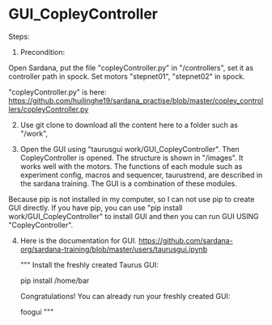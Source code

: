 # GUI_CopleyController

Steps:

1. Precondition: 

 Open Sardana, put the file "copleyController.py" in "/controllers", set it as controller path in spock. Set motors "stepnet01", "stepnet02" in spock.
 
 "copleyController.py" is here:
https://github.com/huilinghe19/sardana_practise/blob/master/copley_controllers/copleyController.py


2. Use git clone to download all the content here to a folder such as "/work", 

3. Open the GUI using "taurusgui work/GUI_CopleyController". Then CopleyController is opened. The structure is shown in "/images". It works well with the motors. The functions of each module such as experiment config, macros and sequencer, taurustrend, are described in the sardana training. The GUI is a combination of these modules.

  Because pip is not installed in my computer, so I can not use pip to create GUI directly. If you have pip, you can use "pip install work/GUI_CopleyController" to install GUI and then you can run GUI USING "CopleyController".

4. Here is the documentation for GUI.
https://github.com/sardana-org/sardana-training/blob/master/users/taurusgui.ipynb

    """
    Install the freshly created Taurus GUI:

    pip install /home/bar

    Congratulations! You can already run your freshly created GUI:

    foogui
    """

